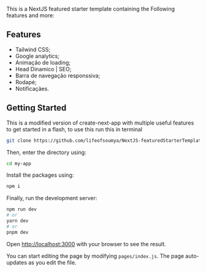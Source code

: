 This is a NextJS featured starter template containing the Following features and more:
## Features

- Tailwind CSS;
- Google analytics;
- Animação de loading;
-  Head Dinamico | SEO;
- Barra de navegação responssiva;
- Rodapé;
- Notificaçães.


## Getting Started

This is a modified version of create-next-app with multiple useful features to get started in a flash, to use this run this in terminal

```bash
git clone https://github.com/lifeofsoumya/NextJS-featuredStarterTemplate.git my-app
```

Then, enter the directory using:
```bash
cd my-app
```

Install the packages using:
```bash
npm i
```

Finally, run the development server:

```bash
npm run dev
# or
yarn dev
# or
pnpm dev
```

Open [http://localhost:3000](http://localhost:3000) with your browser to see the result.

You can start editing the page by modifying `pages/index.js`. The page auto-updates as you edit the file.
